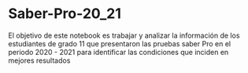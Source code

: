# Saber-Pro-20_21
El objetivo de este notebook es trabajar y analizar la información de los estudiantes de grado 11 que presentaron las pruebas saber Pro en el periodo 2020 - 2021 para identificar las condiciones que inciden en mejores resultados
